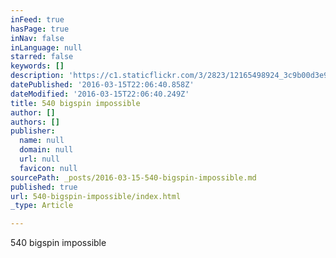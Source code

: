 ```yaml
---
inFeed: true
hasPage: true
inNav: false
inLanguage: null
starred: false
keywords: []
description: 'https://c1.staticflickr.com/3/2823/12165498924_3c9b00d3e9_o.gif'
datePublished: '2016-03-15T22:06:40.858Z'
dateModified: '2016-03-15T22:06:40.249Z'
title: 540 bigspin impossible
author: []
authors: []
publisher:
  name: null
  domain: null
  url: null
  favicon: null
sourcePath: _posts/2016-03-15-540-bigspin-impossible.md
published: true
url: 540-bigspin-impossible/index.html
_type: Article

---
```

540 bigspin impossible